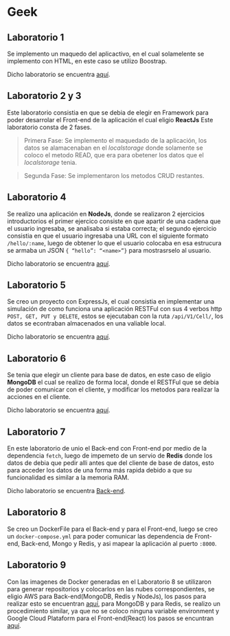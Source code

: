 # Geek

## Laboratorio 1
Se implemento un maquedo del aplicactivo, en el cual solamelente se implemento con HTML, en este caso se utilizo Boostrap.

Dicho laboratorio se encuentra [aquí](https://github.com/ferarbizu/PaginaWeb).
## Laboratorio 2 y 3
Este laboratorio consistia en que se debia de elegir en Framework para poder desarrolar el Front-end de la aplicación el cual eligio **ReactJs**
Este laboratorio consta de 2 fases.
> Primera Fase: 
Se implemento el maquedado de la aplicación, los datos se alamacenaban en el *localstorage* donde solamente se coloco el metodo READ, que era para obetener los datos que el *localstorage* tenia.

> Segunda Fase: 
Se implementaron los metodos CRUD restantes.

## Laboratorio 4
Se realizo una aplicación en **NodeJs**, donde se realizaron 2 ejercicios introductorios el primer ejercico consiste en que apartir de una cadena que el usuario ingresaba, se analisaba si estaba correcta; el segundo ejercicio consistia en que el usuario ingresaba una URL con el siguiente formato `/hello/:name`, luego  de obtener lo que el usuario colocaba en esa estrucura se armaba un JSON `{ “hello”: “<name>”}` para mostrasrselo al usuario.

Dicho laboratorio se encuentra [aquí](https://github.com/ferarbizu/Labdoratorio-4/tree/master).

## Laboratorio 5
Se creo un proyecto con ExpressJs, el cual consistia en implementar una simulación de como funciona una aplicación RESTFul con sus 4 verbos http `POST, GET, PUT y DELETE`, estos se ejecutaban con la ruta `/api/V1/Cell/`, los datos se econtraban almacenados en una valiable local.

Dicho laboratorio se encuentra [aquí](https://github.com/ferarbizu/Laboratorio_5/tree/Lab5).

## Laboratorio 6
Se tenia que elegir un cliente para base de datos, en este caso de eligio **MongoDB** el cual se realizo de forma local, donde el RESTFul que se debia de poder comunicar con el cliente, y modificar los metodos para realizar la acciones en el cliente.

Dicho laboratorio se encuentra [aquí](https://github.com/ferarbizu/Laboratorio_5/tree/Lab6).

## Laboratorio 7
En este laboratorio de unio el Back-end con Front-end por medio de la dependencia `fetch`, luego de impemeto de un servio de **Redis** donde los datos de debia que pedir alli antes que del cliente de base de datos, esto para acceder los datos de una forma más rapida debido a que su funcionalidad es similar a la memoria RAM.

Dicho laboratorio se encuentra [Back-end](https://github.com/ferarbizu/Laboratorio_5/tree/Lab7).

## Laboratorio 8
Se creo un DockerFile para el Back-end y para el Front-end, luego se creo un `docker-compose.yml` para poder comunicar  las dependencia de Front-end, Back-end, Mongo y Redis, y asi mapear la aplicación al puerto `:8000`.

## Laboratorio 9
Con las imagenes de Docker generadas en el Laboratorio 8 se utilizaron para generar repositorios y colocarlos en las nubes correspondientes, se eligio AWS para Back-end(MongoDB, Redis y NodeJs), los pasos para realizar esto se encuentran [aquí](https://node.university/blog/10067/aws-ecs-containers), para MongoDB y para Redis, se realizo un procedimiento similar, ya que no se coloco ninguna variable environment y Google Cloud Plataform para el Front-end(React) los pasos se encuntran [aquí](https://medium.com/google-cloud/hosting-a-react-js-app-on-google-cloud-app-engine-6d1341b75d8c).
